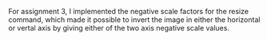 For assignment 3, I implemented the negative scale factors for the resize command, which made it possible to invert the image in either the horizontal or vertal axis by giving either of the two axis negative scale values. 